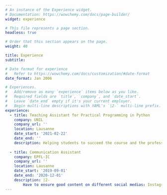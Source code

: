 ```yaml
---
# An instance of the Experience widget.
# Documentation: https://wowchemy.com/docs/page-builder/
widget: experience

# This file represents a page section.
headless: true

# Order that this section appears on the page.
weight: 40

title: Experience
subtitle:

# Date format for experience
#   Refer to https://wowchemy.com/docs/customization/#date-format
date_format: Jan 2006

# Experiences.
#   Add/remove as many `experience` items below as you like.
#   Required fields are `title`, `company`, and `date_start`.
#   Leave `date_end` empty if it's your current employer.
#   Begin multi-line descriptions with YAML's `|2-` multi-line prefix.
experience:
  - title: Teaching Assistant for Practical Programming in Python
    company: UNIL
    company_url: ''
    location: Lausanne
    date_start: '2021-02-22'
    date_end: ''
    description: Helping students to succeed the course and the professor to have a better organization.
        
  - title: Communication Assistant
    company: EPFL-IC
    company_url: ''
    location: Lausanne
    date_start: '2019-09-01'
    date_end: '2020-12-01'
    description: |2-
        Have to ensure good content on different social medias: Instagram, Twitter Facebook and LinkedIn. Responsible for writing articles about events happening on        the campus, and interviewing people related to computer science.
---
```

